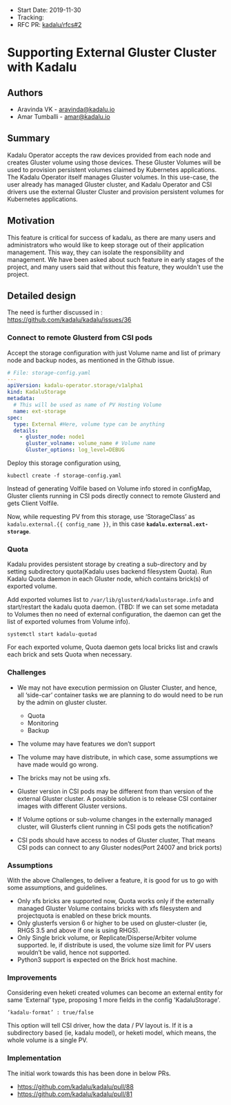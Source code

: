 - Start Date: 2019-11-30
- Tracking: 
- RFC PR: [kadalu/rfcs#2](https://github.com/kadalu/rfcs/pull/2)

# Supporting External Gluster Cluster with Kadalu

## Authors

* Aravinda VK - aravinda@kadalu.io
* Amar Tumballi - amar@kadalu.io

## Summary

Kadalu Operator accepts the raw devices provided from each node and creates Gluster volume using those devices. These Gluster Volumes will be used to provision persistent volumes claimed by Kubernetes applications. The Kadalu Operator itself manages Gluster volumes. In this use-case, the user already has managed Gluster cluster, and Kadalu Operator and CSI drivers use the external Gluster Cluster and provision persistent volumes for Kubernetes applications.

## Motivation

This feature is critical for success of kadalu, as there are many users and administrators who would like to keep storage out of their application management. This way, they can isolate the responsibility and management. We have been asked about such feature in early stages of the project, and many users said that without this feature, they wouldn't use the project.

## Detailed design

The need is further discussed in : https://github.com/kadalu/kadalu/issues/36

### Connect to remote Glusterd from CSI pods
Accept the storage configuration with just Volume name and list of primary node and backup nodes, as mentioned in the Github issue.

```yaml
# File: storage-config.yaml
---
apiVersion: kadalu-operator.storage/v1alpha1
kind: KadaluStorage
metadata:
  # This will be used as name of PV Hosting Volume
  name: ext-storage
spec:
  type: External #Here, volume type can be anything
  details:
    - gluster_node: node1
      gluster_volname: volume_name # Volume name
      Gluster_options: log_level=DEBUG
```

Deploy this storage configuration using,

```console
kubectl create -f storage-config.yaml
```
Instead of generating Volfile based on Volume info stored in configMap, Gluster clients running in CSI pods directly connect to remote Glusterd and gets Client Volfile.

Now, while requesting PV from this storage, use ‘StorageClass’ as `kadalu.external.{{ config_name }}`, in this case **`kadalu.external.ext-storage`**.

### Quota
Kadalu provides persistent storage by creating a sub-directory and by setting subdirectory quota(Kadalu uses backend filesystem Quota). Run Kadalu Quota daemon in each Gluster node, which contains brick(s) of exported volume.

Add exported volumes list to `/var/lib/glusterd/kadalustorage.info` and start/restart the kadalu quota daemon.
(TBD: If we can set some metadata to Volumes then no need of external configuration, the daemon can get the list of exported volumes from Volume info).

```
systemctl start kadalu-quotad
```

For each exported volume, Quota daemon gets local bricks list and crawls each brick and sets Quota when necessary.


### Challenges
* We may not have execution permission on Gluster Cluster, and hence, all ‘side-car’ container tasks we are planning to do would need to be run by the admin on gluster cluster.
  - Quota
  - Monitoring
  - Backup

* The volume may have features we don’t support
* The volume may have distribute, in which case, some assumptions we have made would go wrong.
* The bricks may not be using xfs.
* Gluster version in CSI pods may be different from than version of the external Gluster cluster. A possible solution is to release CSI container images with different Gluster versions.
* If Volume options or sub-volume changes in the externally managed cluster, will Glusterfs client running in CSI pods gets the notification?
* CSI pods should have access to nodes of Gluster cluster, That means CSI pods can connect to any Gluster nodes(Port 24007 and brick ports)


### Assumptions
With the above Challenges, to deliver a feature, it is good for us to go with some assumptions, and guidelines.

* Only xfs bricks are supported now, Quota works only if the externally managed Gluster Volume contains bricks with xfs filesystem and projectquota is enabled on these brick mounts.
* Only glusterfs version 6 or higher to be used on gluster-cluster (ie, RHGS 3.5 and above if one is using RHGS).
* Only Single brick volume, or Replicate/Disperse/Arbiter volume supported. Ie, if distribute is used, the volume size limit for PV users wouldn’t be valid, hence not supported.
* Python3 support is expected on the Brick host machine.



### Improvements

Considering even heketi created volumes can become an external entity for same ‘External’ type, proposing 1 more fields in the config 'KadaluStorage'.

```
‘kadalu-format’ : true/false
```

This option will tell CSI driver, how the data / PV layout is. If it is a subdirectory based (ie, kadalu model), or heketi model, which means, the whole volume is a single PV.



### Implementation

The initial work towards this has been done in below PRs.

* https://github.com/kadalu/kadalu/pull/88
* https://github.com/kadalu/kadalu/pull/81



